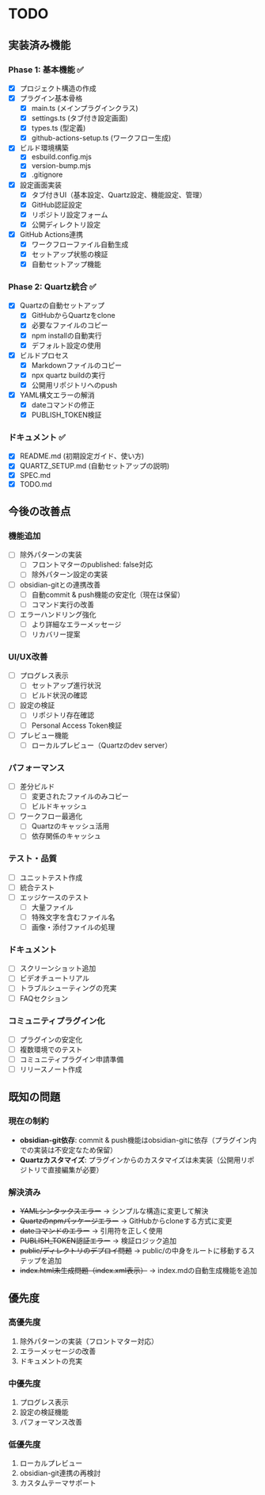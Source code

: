 # TODO

## 実装済み機能

### Phase 1: 基本機能 ✅
- [x] プロジェクト構造の作成
- [x] プラグイン基本骨格
  - [x] main.ts (メインプラグインクラス)
  - [x] settings.ts (タブ付き設定画面)
  - [x] types.ts (型定義)
  - [x] github-actions-setup.ts (ワークフロー生成)
- [x] ビルド環境構築
  - [x] esbuild.config.mjs
  - [x] version-bump.mjs
  - [x] .gitignore
- [x] 設定画面実装
  - [x] タブ付きUI（基本設定、Quartz設定、機能設定、管理）
  - [x] GitHub認証設定
  - [x] リポジトリ設定フォーム
  - [x] 公開ディレクトリ設定
- [x] GitHub Actions連携
  - [x] ワークフローファイル自動生成
  - [x] セットアップ状態の検証
  - [x] 自動セットアップ機能

### Phase 2: Quartz統合 ✅
- [x] Quartzの自動セットアップ
  - [x] GitHubからQuartzをclone
  - [x] 必要なファイルのコピー
  - [x] npm installの自動実行
  - [x] デフォルト設定の使用
- [x] ビルドプロセス
  - [x] Markdownファイルのコピー
  - [x] npx quartz buildの実行
  - [x] 公開用リポジトリへのpush
- [x] YAML構文エラーの解消
  - [x] dateコマンドの修正
  - [x] PUBLISH_TOKEN検証

### ドキュメント ✅
- [x] README.md (初期設定ガイド、使い方)
- [x] QUARTZ_SETUP.md (自動セットアップの説明)
- [x] SPEC.md
- [x] TODO.md

## 今後の改善点

### 機能追加
- [ ] 除外パターンの実装
  - [ ] フロントマターのpublished: false対応
  - [ ] 除外パターン設定の実装
- [ ] obsidian-gitとの連携改善
  - [ ] 自動commit & push機能の安定化（現在は保留）
  - [ ] コマンド実行の改善
- [ ] エラーハンドリング強化
  - [ ] より詳細なエラーメッセージ
  - [ ] リカバリー提案

### UI/UX改善
- [ ] プログレス表示
  - [ ] セットアップ進行状況
  - [ ] ビルド状況の確認
- [ ] 設定の検証
  - [ ] リポジトリ存在確認
  - [ ] Personal Access Token検証
- [ ] プレビュー機能
  - [ ] ローカルプレビュー（Quartzのdev server）

### パフォーマンス
- [ ] 差分ビルド
  - [ ] 変更されたファイルのみコピー
  - [ ] ビルドキャッシュ
- [ ] ワークフロー最適化
  - [ ] Quartzのキャッシュ活用
  - [ ] 依存関係のキャッシュ

### テスト・品質
- [ ] ユニットテスト作成
- [ ] 統合テスト
- [ ] エッジケースのテスト
  - [ ] 大量ファイル
  - [ ] 特殊文字を含むファイル名
  - [ ] 画像・添付ファイルの処理

### ドキュメント
- [ ] スクリーンショット追加
- [ ] ビデオチュートリアル
- [ ] トラブルシューティングの充実
- [ ] FAQセクション

### コミュニティプラグイン化
- [ ] プラグインの安定化
- [ ] 複数環境でのテスト
- [ ] コミュニティプラグイン申請準備
- [ ] リリースノート作成

## 既知の問題

### 現在の制約
- **obsidian-git依存**: commit & push機能はobsidian-gitに依存（プラグイン内での実装は不安定なため保留）
- **Quartzカスタマイズ**: プラグインからのカスタマイズは未実装（公開用リポジトリで直接編集が必要）

### 解決済み
- ~~YAMLシンタックスエラー~~ → シンプルな構造に変更して解決
- ~~Quartzのnpmパッケージエラー~~ → GitHubからcloneする方式に変更
- ~~dateコマンドのエラー~~ → 引用符を正しく使用
- ~~PUBLISH_TOKEN認証エラー~~ → 検証ロジック追加
- ~~public/ディレクトリのデプロイ問題~~ → public/の中身をルートに移動するステップを追加
- ~~index.html未生成問題（index.xml表示）~~ → index.mdの自動生成機能を追加

## 優先度

### 高優先度
1. 除外パターンの実装（フロントマター対応）
2. エラーメッセージの改善
3. ドキュメントの充実

### 中優先度
1. プログレス表示
2. 設定の検証機能
3. パフォーマンス改善

### 低優先度
1. ローカルプレビュー
2. obsidian-git連携の再検討
3. カスタムテーマサポート
